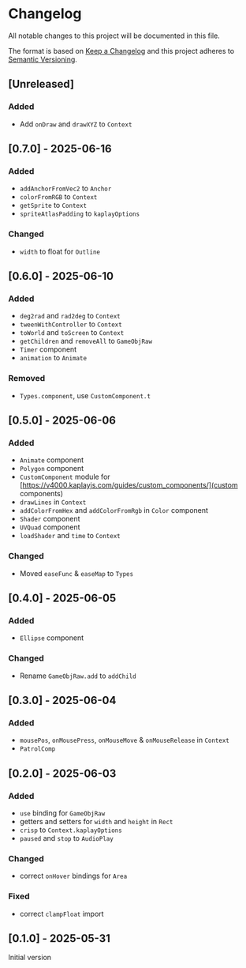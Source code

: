 # Changelog
All notable changes to this project will be documented in this file.

The format is based on [Keep a Changelog](https://keepachangelog.com/)
and this project adheres to [Semantic Versioning](https://semver.org/).

## [Unreleased]
### Added
- Add `onDraw` and `drawXYZ` to `Context`

## [0.7.0] - 2025-06-16
### Added
- `addAnchorFromVec2` to `Anchor`
- `colorFromRGB` to `Context`
- `getSprite` to `Context`
- `spriteAtlasPadding` to `kaplayOptions`

### Changed
- `width` to float for `Outline`

## [0.6.0] - 2025-06-10
### Added
- `deg2rad` and `rad2deg` to `Context`
- `tweenWithController` to `Context`
- `toWorld` and `toScreen` to `Context`
- `getChildren` and `removeAll` to `GameObjRaw`
- `Timer` component
- `animation` to `Animate`

### Removed
- `Types.component`, use `CustomComponent.t`

## [0.5.0] - 2025-06-06
### Added
- `Animate` component
- `Polygon` component
- `CustomComponent` module for [https://v4000.kaplayjs.com/guides/custom_components/](custom components)
- `drawLines` in `Context`
- `addColorFromHex` and `addColorFromRgb` in `Color` component
- `Shader` component
- `UVQuad` component
- `loadShader` and `time` to `Context`

### Changed
- Moved `easeFunc` & `easeMap` to `Types`

## [0.4.0] - 2025-06-05
### Added
- `Ellipse` component

### Changed
- Rename `GameObjRaw.add` to `addChild`

## [0.3.0] - 2025-06-04
### Added
- `mousePos`, `onMousePress`, `onMouseMove` & `onMouseRelease` in `Context`
- `PatrolComp`

## [0.2.0] - 2025-06-03
### Added
- `use` binding for `GameObjRaw`
- getters and setters for `width` and `height` in `Rect`
- `crisp` to `Context.kaplayOptions`
- `paused` and `stop` to `AudioPlay`

### Changed
- correct `onHover` bindings for `Area`

### Fixed
- correct `clampFloat` import

## [0.1.0] - 2025-05-31
Initial version

